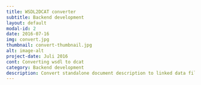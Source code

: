 ```yaml
---
title: WSDL2DCAT converter
subtitle: Backend development
layout: default
modal-id: 2
date: 2016-07-16
img: convert.jpg
thumbnail: convert-thumbnail.jpg
alt: image-alt
project-date: Juli 2016
cont: Converting wsdl to dcat
category: Backend development
description: Convert standalone document description to linked data files.
---
```

